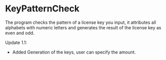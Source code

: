 # KeyPatternCheck
The program checks the pattern of a license key you input, it attributes all alphabets with numeric letters and generates the result of the license key as even and odd.

Update 1.1:
- Added Generation of the keys, user can specify the amount.
